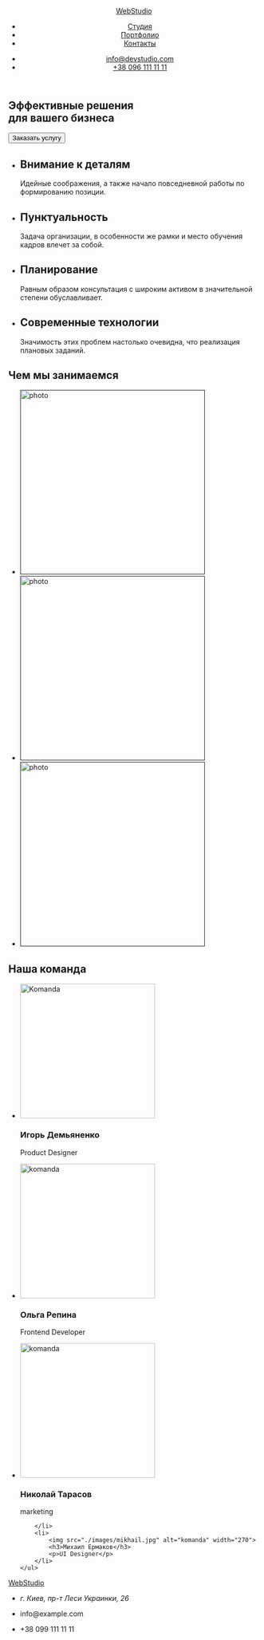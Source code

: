 <!DOCTYPE html>
<html lang="en">
<head>
    <meta charset="UTF-8">
    <meta http-equiv="X-UA-Compatible" content="IE=edge">
    <meta name="viewport" content="width=device-width, initial-scale=1.0">
    <title>Document</title>
</head>
<body>
    <header> 
        <nav>
        <a href="">WebStudio</a> 
        <ul>
            <li>
                <a href="">Студия</a>
            </li>
            <li>
                <a href="">Портфолио</a>
            </li>
            <li>
            <a href="">Контакты</a></li>
        </ul>
<ul>
    <li>
        <a href="">info@devstudio.com</a>
    </li>
       <li> <a href=""> +38 096 111 11 11</a>
       </li>
   </ul>
</nav>
</header> 
<main>
<section>
    <h1>Эффективные решения<br> для вашего бизнеса</h1>
    <input type="button" value="Заказать услугу">
</section>
<section> 
    <ul>
        <li>
            <h2>Внимание к деталям</h2>
            <p> Идейные соображения, а также начало повседневной работы по формированию позиции.</p>
        </li>
        <li> 
            <h2>Пунктуальность</h2>
            <p> Задача организации, в особенности же рамки и место обучения кадров влечет за собой.</p>
        </li>
        <li>
            <h2>Планирование</h2> 
            <p>Равным образом консультация с широким активом в значительной степени обуславливает.</p>
        </li>
        <li>
            <h2>Современные технологии</h2>
            <p>Значимость этих проблем настолько очевидна, что реализация плановых заданий.</p>
        </li>
        </ul>
</section>
<section>
    <h2>Чем мы занимаемся</h2>
    <ul>
    <li> 
        <a href="">
            <img src="./images/img1.png" alt="photo" width="370">
        </a>
     </li>
    <li>
        <a href="">
            <img src="./images/img2.png" alt="photo" width="370">
        </a>
    </li>
    <li>
        <a href="">
            <img src="./images/img3.png" alt="photo" width="370"> 
        </a>
    </li>
    </ul>
</section>
<section>
    <h2>Наша команда</h2>
    <ul>
        <li>
            <img src="./images/alex.jpg" alt="Komanda" width="270">
            <h3>Игорь Демьяненко</h3>
            <p>Product Designer</p>
        </li>
        <li>
            <img src="./images/olga.jpg" alt="komanda" width="270">
            <h3>Ольга Репина</h3>
            <p>Frontend Developer</p>
        </li>
        <li>
            <img src="./images/nikolay.jpg" alt="komanda" width="270">
            <h3>Николай Тарасов</h3>
            <p>marketing</p>
        
        </li>
        <li>
            <img src="./images/mikhail.jpg" alt="komanda" width="270">
            <h3>Михаил Ермаков</h3>
            <p>UI Designer</p>
        </li>
    </ul>
</section>
</main>
<footer>
   <a href="">WebStudio</a>
   
   <ul>
       <li>
           <address>г. Киев, пр-т Леси Украинки, 26</address>
       </li>
       <li>
           <p>info@example.com</p>
       </li>
       <li>
           <p>+38 099 111 11 11</p>
       </li>
   </ul>
</footer>
    
</body>
</html>
